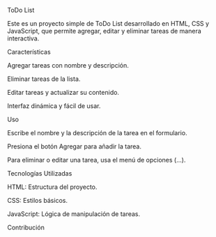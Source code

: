 ToDo List

Este es un proyecto simple de ToDo List desarrollado en HTML, CSS y JavaScript, que permite agregar, editar y eliminar tareas de manera interactiva.

Características

Agregar tareas con nombre y descripción.

Eliminar tareas de la lista.

Editar tareas y actualizar su contenido.

Interfaz dinámica y fácil de usar.

Uso

Escribe el nombre y la descripción de la tarea en el formulario.

Presiona el botón Agregar para añadir la tarea.

Para eliminar o editar una tarea, usa el menú de opciones (...).

Tecnologías Utilizadas

HTML: Estructura del proyecto.

CSS: Estilos básicos.

JavaScript: Lógica de manipulación de tareas.

Contribución
